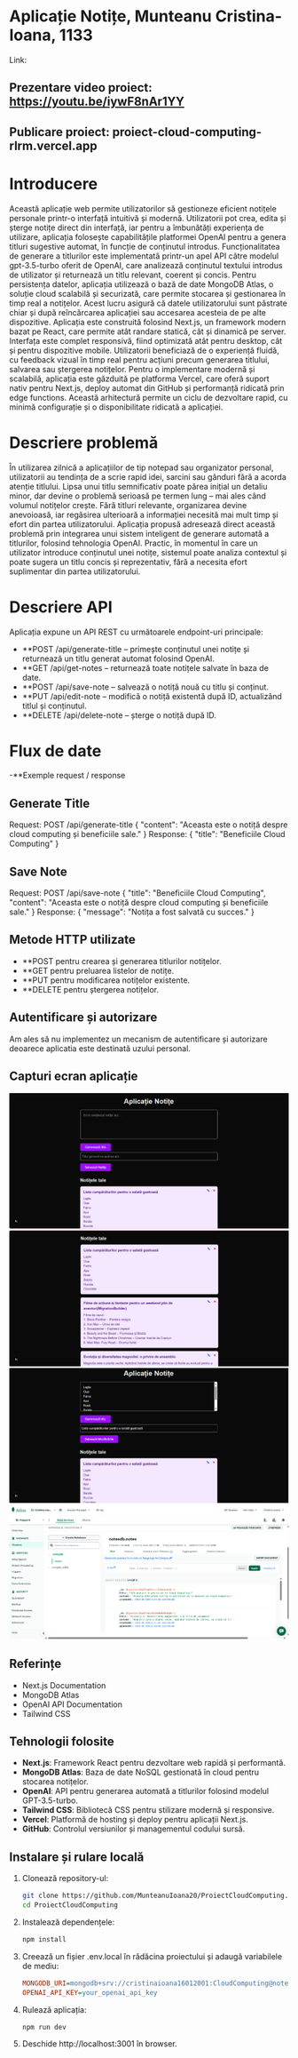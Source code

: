 # Aplicație Notițe, Munteanu Cristina-Ioana, 1133
Link:
## Prezentare video proiect: https://youtu.be/iywF8nAr1YY
## Publicare proiect: proiect-cloud-computing-rlrm.vercel.app

# Introducere
Această aplicație web permite utilizatorilor să gestioneze eficient notițele personale printr-o interfață intuitivă și modernă. Utilizatorii pot crea, edita și șterge notițe direct din interfață, iar pentru a îmbunătăți experiența de utilizare, aplicația folosește capabilitățile platformei OpenAI pentru a genera titluri sugestive automat, în funcție de conținutul introdus.
Funcționalitatea de generare a titlurilor este implementată printr-un apel API către modelul gpt-3.5-turbo oferit de OpenAI, care analizează conținutul textului introdus de utilizator și returnează un titlu relevant, coerent și concis.
Pentru persistența datelor, aplicația utilizează o bază de date MongoDB Atlas, o soluție cloud scalabilă și securizată, care permite stocarea și gestionarea în timp real a notițelor. Acest lucru asigură că datele utilizatorului sunt păstrate chiar și după reîncărcarea aplicației sau accesarea acesteia de pe alte dispozitive.
Aplicația este construită folosind Next.js, un framework modern bazat pe React, care permite atât randare statică, cât și dinamică pe server. Interfața este complet responsivă, fiind optimizată atât pentru desktop, cât și pentru dispozitive mobile. Utilizatorii beneficiază de o experiență fluidă, cu feedback vizual în timp real pentru acțiuni precum generarea titlului, salvarea sau ștergerea notițelor.
Pentru o implementare modernă și scalabilă, aplicația este găzduită pe platforma Vercel, care oferă suport nativ pentru Next.js, deploy automat din GitHub și performanță ridicată prin edge functions. Această arhitectură permite un ciclu de dezvoltare rapid, cu minimă configurație și o disponibilitate ridicată a aplicației.

# Descriere problemă
În utilizarea zilnică a aplicațiilor de tip notepad sau organizator personal, utilizatorii au tendința de a scrie rapid idei, sarcini sau gânduri fără a acorda atenție titlului. Lipsa unui titlu semnificativ poate părea inițial un detaliu minor, dar devine o problemă serioasă pe termen lung – mai ales când volumul notițelor crește. Fără titluri relevante, organizarea devine anevoioasă, iar regăsirea ulterioară a informației necesită mai mult timp și efort din partea utilizatorului.
Aplicația propusă adresează direct această problemă prin integrarea unui sistem inteligent de generare automată a titlurilor, folosind tehnologia OpenAI. Practic, în momentul în care un utilizator introduce conținutul unei notițe, sistemul poate analiza contextul și poate sugera un titlu concis și reprezentativ, fără a necesita efort suplimentar din partea utilizatorului.

# Descriere API
Aplicația expune un API REST cu următoarele endpoint-uri principale:
- **POST /api/generate-title – primește conținutul unei notițe și returnează un titlu generat automat folosind OpenAI.
- **GET /api/get-notes – returnează toate notițele salvate în baza de date.
- **POST /api/save-note – salvează o notiță nouă cu titlu și conținut.
- **PUT /api/edit-note – modifică o notiță existentă după ID, actualizând titlul și conținutul.
- **DELETE /api/delete-note – șterge o notiță după ID.

# Flux de date
-**Exemple request / response
## Generate Title
Request:
POST /api/generate-title
{
  "content": "Aceasta este o notiță despre cloud computing și beneficiile sale."
}
Response:
{
  "title": "Beneficiile Cloud Computing"
}
## Save Note
Request:
POST /api/save-note
{
  "title": "Beneficiile Cloud Computing",
  "content": "Aceasta este o notiță despre cloud computing și beneficiile sale."
}
Response:
{
  "message": "Notița a fost salvată cu succes."
}
## Metode HTTP utilizate
- **POST pentru crearea și generarea titlurilor notițelor.
- **GET pentru preluarea listelor de notițe.
- **PUT pentru modificarea notițelor existente.
- **DELETE pentru ștergerea notițelor.

## Autentificare și autorizare
Am ales să nu implementez un mecanism de autentificare și autorizare deoarece aplicatia este destinată uzului personal.
## Capturi ecran aplicație
![Interfata](./capturi_aplicatie/1.png)
![Lista notite](./capturi_aplicatie/2.png)
![Editare](./capturi_aplicatie/3.png)
![BD](./capturi_aplicatie/4.png)
 
## Referințe
- Next.js Documentation
- MongoDB Atlas
- OpenAI API Documentation
- Tailwind CSS

## Tehnologii folosite
- **Next.js**: Framework React pentru dezvoltare web rapidă și performantă.
- **MongoDB Atlas**: Baza de date NoSQL gestionată în cloud pentru stocarea notițelor.
- **OpenAI**: API pentru generarea automată a titlurilor folosind modelul GPT-3.5-turbo.
- **Tailwind CSS**: Bibliotecă CSS pentru stilizare modernă și responsive.
- **Vercel**: Platformă de hosting și deploy pentru aplicații Next.js.
- **GitHub**: Controlul versiunilor și managementul codului sursă.

## Instalare și rulare locală
1. Clonează repository-ul:
   ```bash
   git clone https://github.com/MunteanuIoana20/ProiectCloudComputing.git
   cd ProiectCloudComputing
2. Instalează dependențele:
    ```bash
    npm install
3. Creează un fișier .env.local în rădăcina proiectului și adaugă variabilele de mediu:
    ```ini
    MONGODB_URI=mongodb+srv://cristinaioana16012001:CloudComputing@notesdb.bkozdv0.mongodb.net/notesdb?retryWrites=true&w=majority&appName=notesdb
    OPENAI_API_KEY=your_openai_api_key
4. Rulează aplicația:
    ```bash
    npm run dev
5. Deschide http://localhost:3001 în browser.